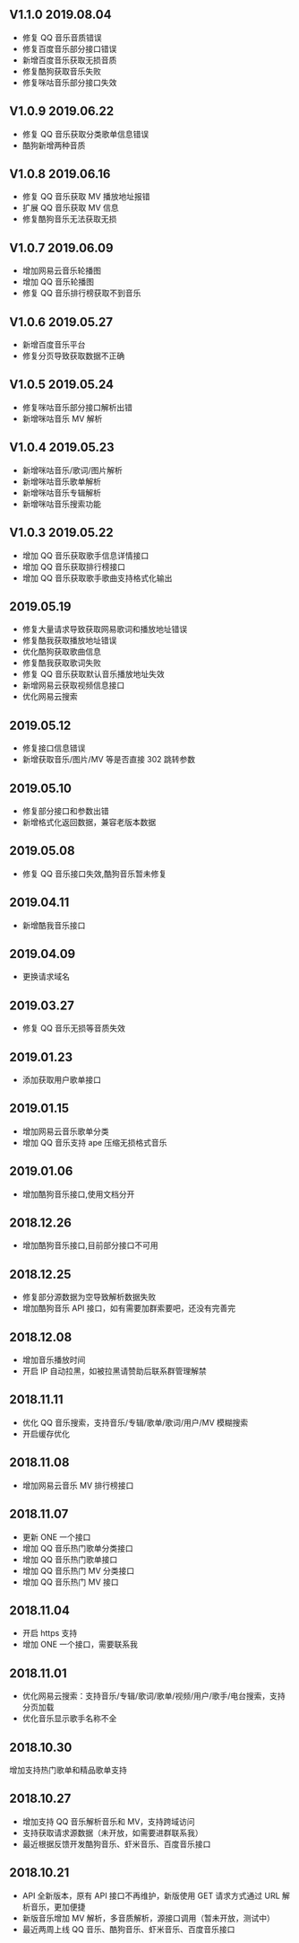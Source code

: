 ## V1.1.0 2019.08.04

-   修复 QQ 音乐音质错误
-   修复百度音乐部分接口错误
-   新增百度音乐获取无损音质
-   修复酷狗获取音乐失败
-   修复咪咕音乐部分接口失效

## V1.0.9 2019.06.22

-   修复 QQ 音乐获取分类歌单信息错误
-   酷狗新增两种音质

## V1.0.8 2019.06.16

-   修复 QQ 音乐获取 MV 播放地址报错
-   扩展 QQ 音乐获取 MV 信息
-   修复酷狗音乐无法获取无损

## V1.0.7 2019.06.09

-   增加网易云音乐轮播图
-   增加 QQ 音乐轮播图
-   修复 QQ 音乐排行榜获取不到音乐

## V1.0.6 2019.05.27

-   新增百度音乐平台
-   修复分页导致获取数据不正确

## V1.0.5 2019.05.24

-   修复咪咕音乐部分接口解析出错
-   新增咪咕音乐 MV 解析

## V1.0.4 2019.05.23

-   新增咪咕音乐/歌词/图片解析
-   新增咪咕音乐歌单解析
-   新增咪咕音乐专辑解析
-   新增咪咕音乐搜索功能

## V1.0.3 2019.05.22

-   增加 QQ 音乐获取歌手信息详情接口
-   增加 QQ 音乐获取排行榜接口
-   增加 QQ 音乐获取歌手歌曲支持格式化输出

## 2019.05.19

-   修复大量请求导致获取网易歌词和播放地址错误
-   修复酷我获取播放地址错误
-   优化酷狗获取歌曲信息
-   修复酷我获取歌词失败
-   修复 QQ 音乐获取默认音乐播放地址失效
-   新增网易云获取视频信息接口
-   优化网易云搜索

## 2019.05.12

-   修复接口信息错误
-   新增获取音乐/图片/MV 等是否直接 302 跳转参数

## 2019.05.10

-   修复部分接口和参数出错
-   新增格式化返回数据，兼容老版本数据

## 2019.05.08

-   修复 QQ 音乐接口失效,酷狗音乐暂未修复

## 2019.04.11

-   新增酷我音乐接口

## 2019.04.09

-   更换请求域名

## 2019.03.27

-   修复 QQ 音乐无损等音质失效

## 2019.01.23

-   添加获取用户歌单接口

## 2019.01.15

-   增加网易云音乐歌单分类
-   增加 QQ 音乐支持 ape 压缩无损格式音乐

## 2019.01.06

-   增加酷狗音乐接口,使用文档分开

## 2018.12.26

-   增加酷狗音乐接口,目前部分接口不可用

## 2018.12.25

-   修复部分源数据为空导致解析数据失败
-   增加酷狗音乐 API 接口，如有需要加群索要吧，还没有完善完

## 2018.12.08

-   增加音乐播放时间
-   开启 IP 自动拉黑，如被拉黑请赞助后联系群管理解禁

## 2018.11.11

-   优化 QQ 音乐搜索，支持音乐/专辑/歌单/歌词/用户/MV 模糊搜索
-   开启缓存优化

## 2018.11.08

-   增加网易云音乐 MV 排行榜接口

## 2018.11.07

-   更新 ONE 一个接口
-   增加 QQ 音乐热门歌单分类接口
-   增加 QQ 音乐热门歌单接口
-   增加 QQ 音乐热门 MV 分类接口
-   增加 QQ 音乐热门 MV 接口

## 2018.11.04

-   开启 https 支持
-   增加 ONE 一个接口，需要联系我

## 2018.11.01

-   优化网易云搜索：支持音乐/专辑/歌词/歌单/视频/用户/歌手/电台搜索，支持分页加载
-   优化音乐显示歌手名称不全

## 2018.10.30

增加支持热门歌单和精品歌单支持

## 2018.10.27

-   增加支持 QQ 音乐解析音乐和 MV，支持跨域访问
-   支持获取请求源数据（未开放，如需要进群联系我）
-   最近根据反馈开发酷狗音乐、虾米音乐、百度音乐接口

## 2018.10.21

-   API 全新版本，原有 API 接口不再维护，新版使用 GET 请求方式通过 URL 解析音乐，更加便捷
-   新版音乐增加 MV 解析，多音质解析，源接口调用（暂未开放，测试中）
-   最近两周上线 QQ 音乐、酷狗音乐、虾米音乐、百度音乐接口
